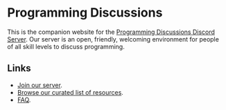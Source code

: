 ---
---

# Programming Discussions

This is the companion website for the [Programming Discussions Discord
Server][1]. Our server is an open, friendly, welcoming environment for people
of all skill levels to discuss programming.

## Links

- [Join our server][1].
- [Browse our curated list of resources][2].
- [FAQ][3].

[1]: https://discord.gg/9zT7NHP
[2]: resources
[3]: faq
